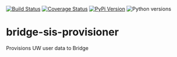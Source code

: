 [![Build Status](https://api.travis-ci.com/uw-it-aca/bridge-sis-provisioner.svg?branch=master)](https://travis-ci.com/uw-it-aca/bridge-sis-provisioner)
[![Coverage Status](https://coveralls.io/repos/uw-it-aca/bridge-sis-provisioner/badge.svg?branch=master)](https://coveralls.io/r/uw-it-aca/bridge-sis-provisioner?branch=master)
[![PyPi Version](https://img.shields.io/pypi/v/bridge-sis-provisioner.svg)](https://pypi.python.org/pypi/bridge-sis-provisioner)
![Python versions](https://img.shields.io/pypi/pyversions/bridge-sis-provisioner.svg)


# bridge-sis-provisioner
Provisions UW user data to Bridge

